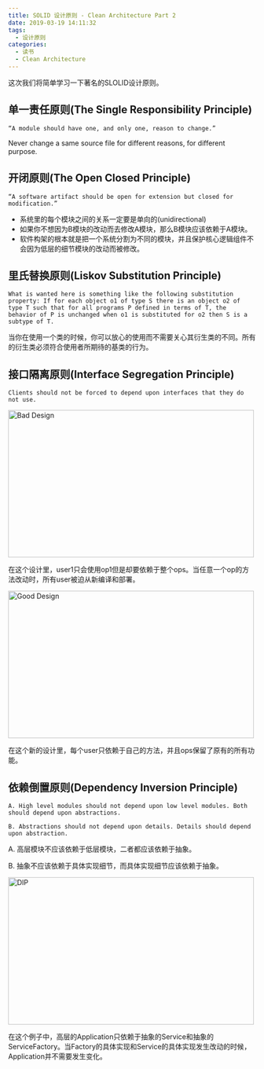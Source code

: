 ```yaml
---
title: SOLID 设计原则 - Clean Architecture Part 2
date: 2019-03-19 14:11:32
tags:
  - 设计原则
categories:
  - 读书
  - Clean Architecture
---
```


这次我们将简单学习一下著名的SLOLID设计原则。

## 单一责任原则(The Single Responsibility Principle)

```
“A module should have one, and only one, reason to change.”
```

Never change a same source file for different reasons, for different purpose.
<!-- more -->

## 开闭原则(The Open Closed Principle)

```
“A software artifact should be open for extension but closed for modification.”
```

* 系统里的每个模块之间的关系一定要是单向的(unidirectional)
* 如果你不想因为B模块的改动而去修改A模块，那么B模块应该依赖于A模块。
* 软件构架的根本就是把一个系统分割为不同的模块，并且保护核心逻辑组件不会因为低层的细节模块的改动而被修改。

## 里氏替换原则(Liskov Substitution Principle)

```
What is wanted here is something like the following substitution property: If for each object o1 of type S there is an object o2 of type T such that for all programs P defined in terms of T, the behavior of P is unchanged when o1 is substituted for o2 then S is a subtype of T.
```

当你在使用一个类的时候，你可以放心的使用而不需要关心其衍生类的不同。所有的衍生类必须符合使用者所期待的基类的行为。

## 接口隔离原则(Interface Segregation Principle)

```
Clients should not be forced to depend upon interfaces that they do not use.
```
<img src="/clean-architecture/clean-architecture-part2/lsp-bad.png" width="500" height="300" title="Bad Design">


在这个设计里，user1只会使用op1但是却要依赖于整个ops。当任意一个op的方法改动时，所有user被迫从新编译和部署。

<img src="/clean-architecture/clean-architecture-part2/lsp-good.png" width="500" height="300" title="Good Design">

在这个新的设计里，每个user只依赖于自己的方法，并且ops保留了原有的所有功能。

## 依赖倒置原则(Dependency Inversion Principle)

```
A. High level modules should not depend upon low level modules. Both should depend upon abstractions.

B. Abstractions should not depend upon details. Details should depend upon abstraction.
```
A. 高层模块不应该依赖于低层模块，二者都应该依赖于抽象。

B. 抽象不应该依赖于具体实现细节，而具体实现细节应该依赖于抽象。

<img src="/clean-architecture/clean-architecture-part2/dip.png" width="500" height="300" title="DIP">

在这个例子中，高层的Application只依赖于抽象的Service和抽象的ServiceFactory。当Factory的具体实现和Service的具体实现发生改动的时候，Application并不需要发生变化。
